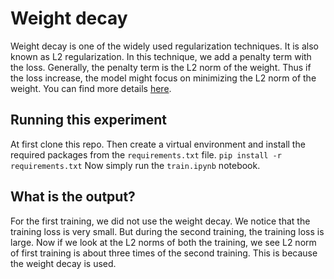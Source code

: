 # Weight decay

Weight decay is one of the widely used regularization techniques. It is also known as L2 regularization. In this technique, we add a penalty term with the loss. Generally, the penalty term is the L2 norm of the weight. Thus if the loss increase, the model might focus on minimizing the L2 norm of the weight. You can find more details [here](https://blog.shahadmahmud.com/weight-decay-basics-with-implementations/).

## Running this experiment

At first clone this repo. Then create a virtual environment and install the required packages from the `requirements.txt` file.
```pip install -r requirements.txt```
Now simply run the `train.ipynb` notebook.

## What is the output?

For the first training, we did not use the weight decay. We notice that the training loss is very small. But during the second training, the training loss is large. Now if we look at the L2 norms of both the training, we see L2 norm of first training is about three times of the second training. This is because the weight decay is used.